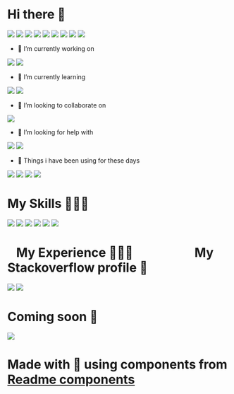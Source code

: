 

# Hi there 👋

  

<p align="left">
<img  src="https://readme-components.vercel.app/api?component=text&text=I&fill=linear-gradient%28to%20top%2C%20%23a18cd1%200%25%2C%20%23fbc2eb%20100%25%29%3B">
<img  src="https://readme-components.vercel.app/api?component=text&text=M&fill=linear-gradient%28to%20top%2C%20%23a18cd1%200%25%2C%20%23fbc2eb%20100%25%29%3B">
<img  src="https://readme-components.vercel.app/api?component=text&text=%20">
<img  src="https://readme-components.vercel.app/api?component=text&text=H&fill=linear-gradient%28to%20top%2C%20%23a18cd1%200%25%2C%20%23fbc2eb%20100%25%29%3B">
<img  src="https://readme-components.vercel.app/api?component=text&text=A&fill=linear-gradient%28to%20top%2C%20%23a18cd1%200%25%2C%20%23fbc2eb%20100%25%29%3B">
<img  src="https://readme-components.vercel.app/api?component=text&text=R&fill=linear-gradient%28to%20top%2C%20%23a18cd1%200%25%2C%20%23fbc2eb%20100%25%29%3B">
<img  src="https://readme-components.vercel.app/api?component=text&text=I&fill=linear-gradient%28to%20top%2C%20%23a18cd1%200%25%2C%20%23fbc2eb%20100%25%29%3B">
<img  src="https://readme-components.vercel.app/api?component=text&text=S&fill=linear-gradient%28to%20top%2C%20%23a18cd1%200%25%2C%20%23fbc2eb%20100%25%29%3B">
<img  src="https://readme-components.vercel.app/api?component=text&text=H&fill=linear-gradient%28to%20top%2C%20%23a18cd1%200%25%2C%20%23fbc2eb%20100%25%29%3B">
</p>


  

- 🔭 I’m currently working on

<p align="left">  <img  src="https://readme-components.vercel.app/api?component=logo&fill=black&logo=ember.js&svgfill=df5c43">  <img  src="https://readme-components.vercel.app/api?component=logo&fill=black&logo=sass&svgfill=cd6799">

</p>

  

- 🌱 I’m currently learning

  

<p align="left">  <img  src="https://readme-components.vercel.app/api?component=logo&fill=black&logo=react&animation=spin&svgfill=15d8fe">  <img  src="https://readme-components.vercel.app/api?component=logo&fill=black&logo=node.js&svgfill=659b60">

</p>

  

- 👯 I’m looking to collaborate on

  

<p align="left">

<img  src="https://readme-components.vercel.app/api?component=logo&fill=black&logo=🧑‍💻&desc=readme-components">

</p>

- 🤔 I’m looking for help with

  

<p align="left">

<img  src="https://readme-components.vercel.app/api?component=logo&fill=black&logo=redux&svgfill=764abc">

<img  src="https://readme-components.vercel.app/api?component=logo&fill=black&logo=webpack&svgfill=8ed5fa">

</p>

  

- 👀 Things i have been using for these days

  

<p align="left">

<img  src="https://readme-components.vercel.app/api?component=logo&fill=black&logo=html5&svgfill=f06629">

<img  src="https://readme-components.vercel.app/api?component=logo&fill=black&logo=javascript&svgfill=f6df1c">

<img  src="https://readme-components.vercel.app/api?component=logo&fill=black&logo=css3&svgfill=028dd1">

<img  src="https://readme-components.vercel.app/api?component=logo&fill=black&logo=github">

</p>



# My Skills 🧑🏼‍💻



<p align="left">

<img  src="https://readme-components.vercel.app/api?component=linearprogress&skill=HTML&value=80&design=candy">

<img  src="https://readme-components.vercel.app/api?component=linearprogress&skill=CSS&value=70&design=candy">

<img  src="https://readme-components.vercel.app/api?component=linearprogress&skill=JS&value=50&design=candy">

<img  src="https://readme-components.vercel.app/api?component=linearprogress&skill=REACT&value=60&design=candy">

<img  src="https://readme-components.vercel.app/api?component=linearprogress&skill=CPP&value=50&design=candy">

<img  src="https://readme-components.vercel.app/api?component=linearprogress&skill=GIT&value=70&design=candy">

</p>



# &nbsp;&nbsp;&nbsp;My Experience 🧑🏻‍🎓&nbsp;&nbsp;&nbsp;&nbsp;&nbsp;&nbsp;&nbsp;&nbsp;&nbsp;&nbsp;&nbsp;&nbsp;&nbsp;&nbsp;&nbsp;&nbsp;&nbsp;&nbsp;&nbsp;&nbsp;&nbsp;My Stackoverflow profile 👀



<p align="left">

<img  src="https://readme-components.vercel.app/api?component=experience&company=freshworks&role=software%20Developer%20Intern&duration=7m&location=chennai&fill=linear-gradient%2862deg%2C%20%238EC5FC%200%25%2C%20%23E0C3FC%20100%25%29%3B%0A">
<img  src="https://readme-components.vercel.app/api?component=stackoverflow&stackoverflowid=8780399&textfill=black&fill=linear-gradient%2862deg%2C%20%238EC5FC%200%25%2C%20%23E0C3FC%20100%25%29%3B%0A">
</p>

# Coming soon 🚀



<p align="left">

<img  src="https://readme-components.vercel.app/api?component=">

</p>

# Made with :purple_heart: using components from [Readme components](https://github.com/harish-sethuraman/readme-components)
